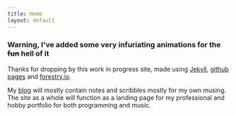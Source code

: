 ```yaml
---
title: Home
layout: default
---
```

<h3>
Warning, I've added some very infuriating animations for the 
<s>fun</s> hell of it
</h3>


<p>Thanks for dropping by this work in progress site, made using
  <a href="http://jekyllrb.com/">Jekyll</a>,
  <a href="https://pages.github.com/">github pages</a> and
  <a href="https://forestry.io">forestry.io</a>.
</p>

<p>
  My <a href="/blog">blog</a> will mostly contain notes and scribbles mostly for my own musing. The site as a whole will function as a landing page for my professional and hobby portfolio for both programming and music.
</p>
